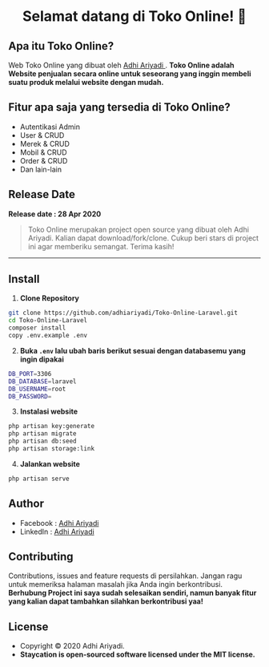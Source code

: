 <h1 align="center">Selamat datang di Toko Online! 👋</h1>

## Apa itu Toko Online?

Web Toko Online yang dibuat oleh <a href="https://github.com/adhiariyadi"> Adhi Ariyadi </a>. **Toko Online adalah Website penjualan secara online untuk seseorang yang inggin membeli suatu produk melalui website dengan mudah.**

## Fitur apa saja yang tersedia di Toko Online?

- Autentikasi Admin
- User & CRUD
- Merek & CRUD
- Mobil & CRUD
- Order & CRUD
- Dan lain-lain

## Release Date

**Release date : 28 Apr 2020**

> Toko Online merupakan project open source yang dibuat oleh Adhi Ariyadi. Kalian dapat download/fork/clone. Cukup beri stars di project ini agar memberiku semangat. Terima kasih!

---

## Install

1. **Clone Repository**

```bash
git clone https://github.com/adhiariyadi/Toko-Online-Laravel.git
cd Toko-Online-Laravel
composer install
copy .env.example .env
```

2. **Buka `.env` lalu ubah baris berikut sesuai dengan databasemu yang ingin dipakai**

```bash
DB_PORT=3306
DB_DATABASE=laravel
DB_USERNAME=root
DB_PASSWORD=
```

3. **Instalasi website**

```bash
php artisan key:generate
php artisan migrate
php artisan db:seed
php artisan storage:link
```

4. **Jalankan website**

```bash
php artisan serve
```

## Author

- Facebook : <a href="https://web.facebook.com/profile.php?id=100007787444809"> Adhi Ariyadi</a>
- LinkedIn : <a href="https://www.linkedin.com/in/adhi-ariyadi-62164a1a0/"> Adhi Ariyadi</a>

## Contributing

Contributions, issues and feature requests di persilahkan.
Jangan ragu untuk memeriksa halaman masalah jika Anda ingin berkontribusi. **Berhubung Project ini saya sudah selesaikan sendiri, namun banyak fitur yang kalian dapat tambahkan silahkan berkontribusi yaa!**

## License

- Copyright © 2020 Adhi Ariyadi.
- **Staycation is open-sourced software licensed under the MIT license.**
